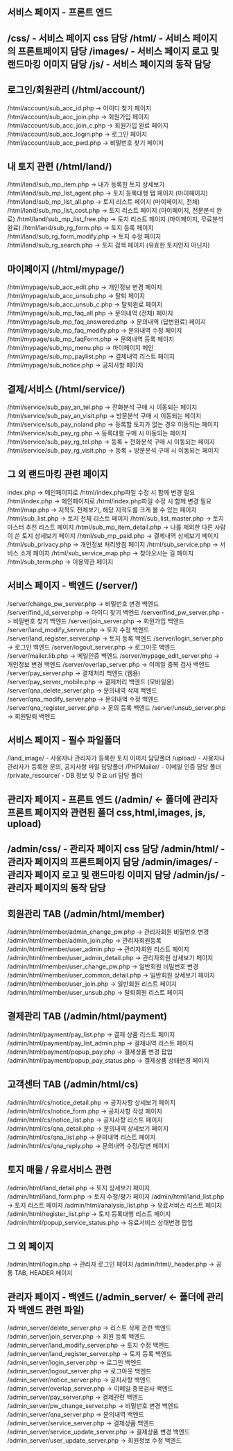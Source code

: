 ## 서비스 페이지 - 프론트 엔드 
   /css/ - 서비스 페이지 css 담당
   /html/ - 서비스 페이지의 프론트페이지 담당
   /images/ - 서비스 페이지 로고 및 랜드마킹 이미지 담당
   /js/ - 서비스 페이지의 동작 담당
   --------------------------------------------------------   
   ## 로그인/회원관리  (/html/account/)
   /html/account/sub_acc_id.php -> 아이디 찾기 페이지
   /html/account/sub_acc_join.php -> 회원가입 페이지
   /html/account/sub_acc_join_c.php -> 회원가입 완료 페이지
   /html/account/sub_acc_login.php -> 로그인 페이지
   /html/account/sub_acc_pwd.php -> 비밀번호 찾기 페이지
   ## 내 토지 관련  (/html/land/)
   /html/land/sub_mp_item.php -> 내가 등록한 토지 상세보기
   /html/land/sub_mp_list_agent.php -> 토지 등록대행 탭 페이지 (마이페이지)
   /html/land/sub_mp_list_all.php -> 토지 리스트 페이지 (마이페이지, 전체)
   /html/land/sub_mp_list_cost.php -> 토지 리스트 페이지 (마이페이지, 전문분석 완료)
   /html/land/sub_mp_list_free.php -> 토지 리스트 페이지 (마이페이지, 무료분석 완료)
   /html/land/sub_rg_form.php -> 토지 등록 페이지
   /html/land/sub_rg_form_modify.php -> 토지 수정 페이지
   /html/land/sub_rg_search.php -> 토지 검색 페이지 (유효한 토지인지 아닌지)
   
   ## 마이페이지  (/html/mypage/)
   /html/mypage/sub_acc_edit.php -> 개인정보 변경 페이지
   /html/mypage/sub_acc_unsub.php -> 탈퇴 페이지
   /html/mypage/sub_acc_unsub_c.php -> 탈퇴완료 페이지
   /html/mypage/sub_mp_faq_all.php -> 문의내역 (전체) 페이지
   /html/mypage/sub_mp_faq_answered.php -> 문의내역 (답변완료) 페이지
   /html/mypage/sub_mp_faq_modify.php -> 문의내역 수정 페이지
   /html/mypage/sub_mp_faqForm.php -> 문의내역 등록 페이지
   /html/mypage/sub_mp_menu.php -> 마이페이지 메인
   /html/mypage/sub_mp_paylist.php -> 결제내역 리스트 페이지
   /html/mypage/sub_notice.php -> 공지사항 페이지
   
   ## 결제/서비스  (/html/service/)
   /html/service/sub_pay_an_tel.php -> 전화분석 구매 시 이동되는 페이지
   /html/service/sub_pay_an_visit.php -> 방문분석 구매 시 이동되는 페이지
   /html/service/sub_pay_noland.php -> 등록할 토지가 없는 경우 이동되는 페이지
   /html/service/sub_pay_rg.php -> 등록대행 구매 시 이동되는 페이지
   /html/service/sub_pay_rg_tel.php -> 등록 + 전화분석 구매 시 이동되는 페이지
   /html/service/sub_pay_rg_visit.php -> 등록 + 방문분석 구매 시 이동되는 페이지
   
   ## 그 외 랜드마킹 관련 페이지
   index.php -> 메인페이지로 /html/index.php파일 수정 시 함께 변경 필요
   /html/index.php ->  메인페이지로 /html/index.php파일 수정 시 함께 변경 필요
   /html/map.php -> 지적도 전체보기, 해당 지적도를 크게 볼 수 있는 페이지
   /html/sub_list.php -> 토지 전체 리스트 페이지
   /html/sub_list_master.php -> 토지 마스터 추천 리스트 페이지
   /html/sub_mp_item_detail.php -> 나를 제외한 다른 사람이 쓴 토지 상세보기 페이지
   /html/sub_mp_paid.php -> 결제내역 상세보기 페이지
   /html/sub_privacy.php -> 개인정보 처리방침 페이지
   /html/sub_service.php -> 서비스 소개 페이지
   /html/sub_service_map.php -> 찾아오시는 길 페이지
   /html/sub_term.php -> 이용약관 페이지
   
   
   
## 서비스 페이지 - 백엔드 (/server/)
  
   /server/change_pw_server.php -> 비밀번호 변경 백엔드
   /server/find_id_server.php -> 아이디 찾기 백엔드
   /server/find_pw_server.php -> 비밀번호 찾기 백엔드
   /server/join_server.php -> 회원가입 백엔드
   /server/land_modify_server.php -> 토지 수정 백엔드
   /server/land_register_server.php -> 토지 등록 백엔드
   /server/login_server.php -> 로그인 백엔드
   /server/logout_server.php -> 로그아웃 백엔드
   /server/mailer.lib.php -> 메일인증 백엔드
   /server/mypage_edit_server.php -> 개인정보 변경 백엔드
   /server/overlap_server.php -> 이메일 중복 검사 백엔드
   /server/pay_server.php -> 결제처리 백엔드 (웹용)
   /server/pay_server_mobile.php -> 결제처리 백엔드 (모바일용)
   /server/qna_delete_server.php -> 문의내역 삭제 백엔드
   /server/qna_modify_server.php -> 문의내역 수정 백엔드
   /server/qna_register_server.php -> 문의 등록 백엔드
   /server/unsub_server.php -> 회원탈퇴 백엔드
  
## 서비스 페이지 - 필수 파일폴더
   /land_image/ - 사용자나 관리자가 등록한 토지 이미지 담당폴더
   /upload/ - 사용자나 관리자가 등록한 문의, 공지사항 파일 담당폴더
   /PHPMailer/ - 이메일 인증 담당 폴더
   /private_resource/ - DB 정보 및 주요 url 담당 폴더


## 관리자 페이지 - 프론트 엔드 (/admin/ <- 폴더에 관리자 프론트 페이지와 관련된 폴더 css,html,images, js, upload)
   /admin/css/ - 관리자 페이지 css 담당
   /admin/html/ - 관리자 페이지의 프론트페이지 담당
   /admin/images/ - 관리자 페이지 로고 및 랜드마킹 이미지 담당
   /admin/js/ - 관리자 페이지의 동작 담당
   --------------------------------------------------------   
   ## 회원관리 TAB (/admin/html/member)
   /admin/html/member/admin_change_pw.php -> 관리자회원 비밀번호 변경
   /admin/html/member/admin_join.php  -> 관리자회원등록
   /admin/html/member/user_admin.php  -> 관리자회원 리스트 페이지
   /admin/html/member/user_admin_detail.php  -> 관리자회원 상세보기 페이지
   /admin/html/member/user_change_pw.php  -> 일반회원 비밀번호 변경
   /admin/html/member/user_common_detail.php  -> 일반회원 상세보기 페이지
   /admin/html/member/user_join.php  -> 일반회원 리스트 페이지
   /admin/html/member/user_unsub.php  -> 탈퇴회원 리스트 페이지
   
   ## 결제관리 TAB  (/admin/html/payment)
   /admin/html/payment/pay_list.php -> 결제 상품 리스트 페이지
   /admin/html/payment/pay_list_admin.php  -> 결제내역 리스트 페이지
   /admin/html/payment/popup_pay.php  -> 결제상품 변경 팝업
   /admin/html/payment/popup_pay_status.php  -> 결제상품 상태변경 페이지

   ## 고객센터 TAB  (/admin/html/cs)
   /admin/html/cs/notice_detail.php -> 공지사항 상세보기 페이지
   /admin/html/cs/notice_form.php  -> 공지사항 작성 페이지    
   /admin/html/cs/notice_list.php  -> 공지사항 리스트 페이지
   /admin/html/cs/qna_detail.php  -> 문의내역 상세보기 페이지
   /admin/html/cs/qna_list.php  -> 문의내역 리스트 페이지
   /admin/html/cs/qna_reply.php  -> 문의내역 수정/답변 페이지
   
   ## 토지 매물 / 유료서비스 관련
   /admin/html/land_detail.php -> 토지 상세보기 페이지
   /admin/html/land_form.php  -> 토지 수정/평가 페이지
   /admin/html/land_list.php  -> 토지 리스트 페이지
   /admin/html/analysis_list.php  -> 유료서비스 리스트 페이지
   /admin/html/register_list.php  -> 토지 등록대행 리스트 페이지
   /admin/html/popup_service_status.php  -> 유료서비스 상태변경 팝업

   ## 그 외 페이지
   /admin/html/login.php -> 관리자 로그인 페이지
   /admin/html/_header.php  -> 공통 TAB, HEADER 페이지


## 관리자 페이지 - 백엔드 (/admin_server/ <- 폴더에 관리자 백엔드 관련 파일)

   /admin_server/delete_server.php -> 리스트 삭제 관련 백엔드
   /admin_server/join_server.php -> 회원 등록 백엔드
   /admin_server/land_modify_server.php -> 토지 수정 백엔드
   /admin_server/land_register_server.php -> 토지 등록 백엔드
   /admin_server/login_server.php -> 로그인 백엔드
   /admin_server/logout_server.php -> 로그아웃 백엔드
   /admin_server/notice_server.php -> 공지사항 백엔드
   /admin_server/overlap_server.php -> 이메일 중복검사 백엔드
   /admin_server/pay_server.php -> 결제관련 백엔드
   /admin_server/pw_change_server.php -> 비밀번호 변경 백엔드
   /admin_server/qna_server.php -> 문의내역 백엔드
   /admin_server/service_server.php -> 결제상품 백엔드
   /admin_server/service_update_server.php -> 결제상품 변경 백엔드
   /admin_server/user_update_server.php -> 회원정보 수정 백엔드

